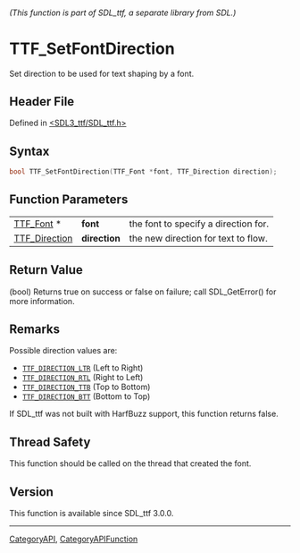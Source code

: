 ###### (This function is part of SDL_ttf, a separate library from SDL.)
# TTF_SetFontDirection

Set direction to be used for text shaping by a font.

## Header File

Defined in [<SDL3_ttf/SDL_ttf.h>](https://github.com/libsdl-org/SDL_ttf/blob/main/include/SDL3_ttf/SDL_ttf.h)

## Syntax

```c
bool TTF_SetFontDirection(TTF_Font *font, TTF_Direction direction);
```

## Function Parameters

|                                |               |                                      |
| ------------------------------ | ------------- | ------------------------------------ |
| [TTF_Font](TTF_Font) *         | **font**      | the font to specify a direction for. |
| [TTF_Direction](TTF_Direction) | **direction** | the new direction for text to flow.  |

## Return Value

(bool) Returns true on success or false on failure; call SDL_GetError() for
more information.

## Remarks

Possible direction values are:

- [`TTF_DIRECTION_LTR`](TTF_DIRECTION_LTR) (Left to Right)
- [`TTF_DIRECTION_RTL`](TTF_DIRECTION_RTL) (Right to Left)
- [`TTF_DIRECTION_TTB`](TTF_DIRECTION_TTB) (Top to Bottom)
- [`TTF_DIRECTION_BTT`](TTF_DIRECTION_BTT) (Bottom to Top)

If SDL_ttf was not built with HarfBuzz support, this function returns
false.

## Thread Safety

This function should be called on the thread that created the font.

## Version

This function is available since SDL_ttf 3.0.0.

----
[CategoryAPI](CategoryAPI), [CategoryAPIFunction](CategoryAPIFunction)

